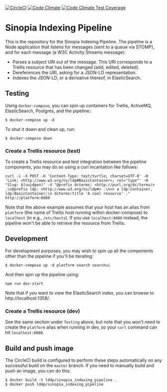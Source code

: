 [![CircleCI](https://circleci.com/gh/LD4P/sinopia_indexing_pipeline.svg?style=svg)](https://circleci.com/gh/LD4P/sinopia_indexing_pipeline)
[![Code Climate](https://codeclimate.com/github/LD4P/sinopia_indexing_pipeline/badges/gpa.svg)](https://codeclimate.com/github/LD4P/sinopia_indexing_pipeline)
[![Code Climate Test Coverage](https://codeclimate.com/github/LD4P/sinopia_indexing_pipeline/badges/coverage.svg)](https://codeclimate.com/github/LD4P/sinopia_indexing_pipeline/coverage)

# Sinopia Indexing Pipeline

This is the repository for the Sinopia Indexing Pipeline. The pipeline is a Node application that listens for messages (sent to a queue via STOMP), and for each message (a W3C Activity Streams message):

* Parses a subject URI out of the message. This URI corresponds to a Trellis resource that has been changed (add, edited, deleted).
* Dereferences the URI, asking for a JSON-LD representation.
* Indexes the JSON-LD, or a derivative thereof, in ElasticSearch.

## Testing

Using `docker-compose`, you can spin up containers for Trellis, ActiveMQ, ElasticSearch, Postgres, and the pipeline::

```shell
$ docker-compose up -d
```

To shut it down and clean up, run:

```shell
$ docker-compose down
```

### Create a Trellis resource (test)

To create a Trellis resource and test integration between the pipeline components, you may do so using a curl incantation like follows:

```shell
curl -i -X POST -H 'Content-Type: text/turtle; charset=UTF-8' -H 'Link: <http://www.w3.org/ns/ldp#BasicContainer>; rel="type"' -H "Slug: $(uuidgen)" -d "@prefix dcterms: <http://purl.org/dc/terms/> .\n@prefix ldp: <http://www.w3.org/ns/ldp#> .\n<> a ldp:Container, ldp:BasicContainer;\n dcterms:title 'A cool resource' ." http://platform:8080
```

Note that the above example assumes that your host has an alias from `platform` (the name of Trellis host running within docker-compose) to `localhost` (in e.g., `/etc/hosts`). If you use `localhost:8080` instead, the pipeline won't be able to retrieve the resource from Trellis.

## Development

For development purposes, you may wish to spin up all the components other than the pipeline if you'll be iterating:

```shell
$ docker-compose up -d platform search searchui
```

And then spin up the pipeline using:

```shell
npm run dev-start
```

Note that if you want to view the ElasticSearch index, you can browse to http://localhost:1358/.

### Create a Trellis resource (dev)

See the same section under `Testing` above, but note that you won't need to create the `platform` alias when running in dev, so your `curl` command can hit `localhost:8080`.

## Build and push image

The CircleCI build is configured to perform these steps automatically on any successful build on the `master` branch. If you need to manually build and push an image, you can do this:

```shell
$ docker build -t ld4p/sinopia_indexing_pipeline .
$ docker push ld4p/sinopia_indexing_pipeline
```
